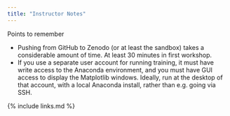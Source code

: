```yaml
---
title: "Instructor Notes"
---
```


Points to remember
* Pushing from GitHub to Zenodo (or at least the sandbox) takes a considerable amount of
  time. At least 30 minutes in first workshop.
* If you use a separate user account for running training, it must have write access
  to the Anaconda environment, and you must have GUI access to display the Matplotlib
  windows. Ideally, run at the desktop of that account, with a local Anaconda install,
  rather than e.g. going via SSH.


{% include links.md %}
